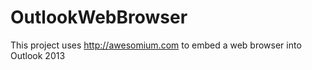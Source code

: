 OutlookWebBrowser
=================

This project uses http://awesomium.com to embed a web browser into Outlook 2013